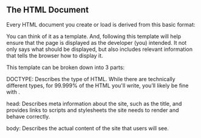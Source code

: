 ## The HTML Document
  
  Every HTML document you create or load is derived from this basic format:

  
  You can think of it as a template. And, following this template will help ensure that the page is displayed as the developer (you) intended. It not only says what should be displayed, but also includes relevant information that tells the browser how to display it.

  
  This template can be broken down into 3 parts:

  
  DOCTYPE: Describes the type of HTML. While there are technically different types, for 99.999% of the HTML you'll write, you’ll likely be fine with <!DOCTYPE html>.
  
  head: Describes meta information about the site, such as the title, and provides links to scripts and stylesheets the site needs to render and behave correctly.
  
  body: Describes the actual content of the site that users will see.
